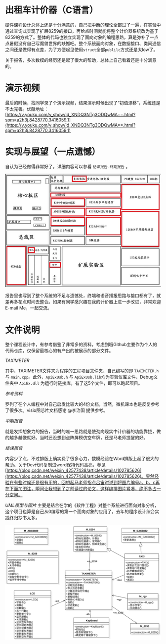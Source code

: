 # 出租车计价器（C语言）

硬件课程设计总体上还是十分满意的，自己把中断的理论全部过了一遍，在实验中通过查询式实现了扩展8259的接口，再给点时间就能将整个计价器系统改为基于8259的方式了。整体的代码也独立实现了面向对象的编程思路，算是弥补了一点点暑假没有自己写魔兽世界的缺憾吧。整个系统面向对象，在数据接口、类间通信之间还是做得有点差，为了方便起见使用`struct`全部`publilc`方式还是太low了。

关于报告，多次数模的经历还是起了很大的帮助，总体上自己看着还是十分满意的。

# 演示视频

最后的时候，找同学录了个演示视频，结果演示时候出现了“初值漂移”，系统还是不太完善。优酷地址：[https://v.youku.com/v_show/id_XNDQ3NTg3ODQwMA==.html?spm=a2h3j.8428770.3416059.1](https://v.youku.com/v_show/id_XNDQ3NTg3ODQwMA==.html?spm=a2h3j.8428770.3416059.1)

# 实现与展望（一点遗憾）

自认为已经做得非常好了，详细内容可以参看 `结课报告-终期报告` 。

![使用原件图](./结课报告/用户扩展区.jpg)

报告里也写到了整个系统的不足与遗憾处，终端和语音播报思路与接口都有了，就差再多花点时间去整合。如果有同学感兴趣在我的计价器上进一步改进，非常欢迎 E-mail Me，一起交流。

# 文件说明

整个课程设计中，有参考借鉴了非常多的资料，考虑到哦Github主要作为个人的代码仓库，仅保留最核心的有产出的被展示的部分文件。

*TAXIMETER*

其中，TAXIMETER文件夹为程序的工程项目文件夹，自己编写的即 `TAXIMETER.h` 与 `main.cpp`。此外，`ApiExUsb.h` 与 `ApiExUsb.lib`均为实验仪库文件，Debug文件夹中 `ApiEx.dll` 为运行时链接库，有了这5个文件，即可以跑起项目。

*参考资料*

罗列了在个人编程中对自己启发比较大的4份文档，当然，微机课本也是反复参考了很多次。visio图芯片文档感谢 @李治国 提供参考。

*中期报告*

就是发挥想象力的报告，当时的唯一思路就是使劲向现实中计价器的功能靠拢，做的越多越像就好。当时还没想到点阵屏模仿空车牌，还是马老师提醒的好。

*结课报告*

内容少了点，不过排版上确实费了很多心力，数模经验在Word排版上起了很大的帮助。关于Dev代码复制进word保持代码高亮，参见[https://blog.csdn.net/weixin_42577438/article/details/102785626](https://blog.csdn.net/weixin_42577438/article/details/102785626)。果然经验在有些时候还是很有用的，回想起马老师指点吕宙时说到将图片编号a、b、c再在下面加图注，瞬间让我想到了之前读过的论文，这样编排图片紧凑，绝不多占一分空间。

*UML模型与图片* 主要是结合在学的《软件工程》对整个系统进行面向对象分析，这个项目也算是自己从0编写的第一个面向对象的应用了，去年的程序设计综合实践终归抄书太多。

![使用原件图](./结课报告/UML模型与图片/类图.svg)



